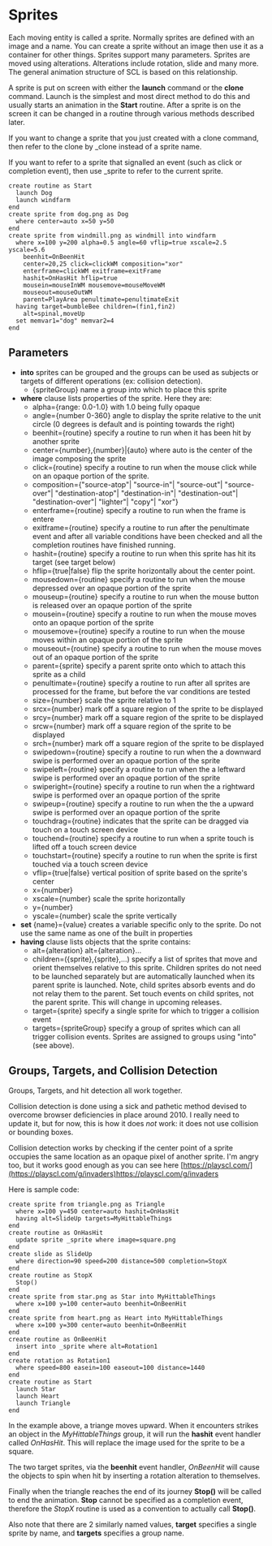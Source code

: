 # Sprites

Each moving entity is called a sprite. Normally sprites are defined with an image and a name. You can create a sprite without an image then use it as a container for other things. Sprites support many parameters. 
Sprites are moved using alterations. Alterations include rotation, slide and many more. 
The general animation structure of SCL is based on this relationship.

A sprite is put on screen with either the **launch** command or the **clone** command. Launch is the simplest and most direct method to do this and usually starts an animation in the **Start** routine.
After a sprite is on the screen it can be changed in a routine through various methods described later. 

If you want to change a sprite that you just created with a clone command, then refer to the clone by _clone instead of a sprite name. 

If you want to refer to a sprite that signalled an event (such as click or completion event), then use _sprite to refer to the current sprite. 

```
create routine as Start
  launch Dog
  launch windfarm
end
create sprite from dog.png as Dog
  where center=auto x=50 y=50
end
create sprite from windmill.png as windmill into windfarm 
  where x=100 y=200 alpha=0.5 angle=60 vflip=true xscale=2.5 yscale=5.6
    beenhit=OnBeenHit 
    center=20,25 click=clickWM composition="xor" 
    enterframe=clickWM exitframe=exitFrame
    hashit=OnHasHit hflip=true 
    mousein=mouseInWM mousemove=mouseMoveWM
    mouseout=mouseOutWM 
    parent=PlayArea penultimate=penultimateExit
  having target=bumbleBee children=(fin1,fin2) 
    alt=spinal,moveUp 
  set memvar1="dog" memvar2=4 
end
```

## Parameters
- **into** sprites can be grouped and the groups can be used as subjects or targets of different operations (ex: collision detection).
    - {spriteGroup} name a group into which to place this sprite
- **where** clause lists properties of the sprite. Here they are:
  - alpha={range: 0.0-1.0} with 1.0 being fully opaque
  - angle={number 0-360} angle to display the sprite relative to the unit circle (0 degrees is default and is pointing towards the right)
  - beenhit={routine} specify a routine to run when it has been hit by another sprite
  - center={number},{number}|{auto} where auto is the center of the image composing the sprite
  - click={routine} specify a routine to run when the mouse click while on an opaque portion of the sprite.
  - composition={"source-atop"| "source-in"| "source-out"| "source-over"| "destination-atop"| "destination-in"| "destination-out"| "destination-over"| "lighter"| "copy"| "xor"}
  - enterframe={routine} specify a routine to run when the frame is entere
  - exitframe={routine} specify a routine to run after the penultimate event and after all variable conditions have been checked and all the completion routines have finished running.
  - hashit={routine} specify a routine to run when this sprite has hit its target (see target below)
  - hflip={true|false} flip the sprite horizontally about the center point.
  - mousedown={routine} specify a routine to run when the mouse depressed over an opaque portion of the sprite
  - mouseup={routine} specify a routine to run when the mouse button is released over an opaque portion of the sprite
  - mousein={routine} specify a routine to run when the mouse moves onto an opaque portion of the sprite
  - mousemove={routine} specify a routine to run when the mouse moves within an opaque portion of the sprite
  - mouseout={routine} specify a routine to run when the mouse moves out of an opaque portion of the sprite
  - parent={sprite} specify a parent sprite onto which to attach this sprite as a child
  - penultimate={routine} specify a routine to run after all sprites are processed for the frame, but before the var conditions are tested
  - size={number} scale the sprite relative to 1
  - srcx={number} mark off a square region of the sprite to be displayed
  - srcy={number} mark off a square region of the sprite to be displayed
  - srcw={number} mark off a square region of the sprite to be displayed
  - srch={number} mark off a square region of the sprite to be displayed
  - swipedown={routine} specify a routine to run when the a downward swipe is performed over an opaque portion of the sprite
  - swipeleft={routine} specify a routine to run when the a leftward swipe is performed over an opaque portion of the sprite
  - swiperight={routine} specify a routine to run when the a rightward swipe is performed over an opaque portion of the sprite
  - swipeup={routine} specify a routine to run when the the a upward swipe is performed over an opaque portion of the sprite
  - touchdrag={routine} indicates that the sprite can be dragged via touch on a touch screen device
  - touchend={routine} specify a routine to run when a sprite touch is lifted off a touch screen device
  - touchstart={routine} specify a routine to run when the sprite is first touched via a touch screen device
  - vflip={true|false} vertical position of sprite based on the sprite's center
  - x={number}
  - xscale={number} scale the sprite horizontally
  - y={number}
  - yscale={number} scale the sprite vertically
 - **set** {name}={value} creates a variable specific only to the sprite. Do not use the same name as one of the built in properties
 - **having** clause lists objects that the sprite contains:
   - alt={alteration} alt={alteration}...
   - children=({sprite},{sprite},...) specify a list of sprites that move and orient themselves relative to this sprite. Children sprites do not need to be launched separately but are automatically launched when its parent sprite is launched. Note, child sprites absorb events and do not relay them to the parent. Set touch events on child sprites, not the parent sprite. This will change in upcoming releases.
   - target={sprite} specify a single sprite for which to trigger a collision event
   - targets={spriteGroup} specify a group of sprites which can all trigger collision events. Sprites are assigned to groups using "into" (see above).
  
## Groups, Targets, and Collision Detection
Groups, Targets, and hit detection all work together.

Collision detection is done using a sick and pathetic method devised to overcome browser deficiencies in place around 2010. I really need to update it, but for now, this is how it does *not* work: it does not use collision or bounding boxes.

Collision detection works by checking if the center point of a sprite occupies the same location as an opaque pixel of another sprite. I'm angry too, but it works good enough as you can see here [https://playscl.com/](https://playscl.com/g/invaders)https://playscl.com/g/invaders

Here is sample code:
```
create sprite from triangle.png as Triangle
  where x=100 y=450 center=auto hashit=OnHasHit
  having alt=SlideUp targets=MyHittableThings
end
create routine as OnHasHit
  update sprite _sprite where image=square.png
end
create slide as SlideUp
  where direction=90 speed=200 distance=500 completion=StopX
end
create routine as StopX
  Stop()
end
create sprite from star.png as Star into MyHittableThings
  where x=100 y=100 center=auto beenhit=OnBeenHit
end
create sprite from heart.png as Heart into MyHittableThings
  where x=100 y=300 center=auto beenhit=OnBeenHit
end
create routine as OnBeenHit
  insert into _sprite where alt=Rotation1
end
create rotation as Rotation1
  where speed=800 easein=100 easeout=100 distance=1440
end
create routine as Start
  launch Star
  launch Heart
  launch Triangle
end
```
In the example above, a triange moves upward. When it encounters strikes an object in the *MyHittableThings* group, it will run the **hashit** event handler called *OnHasHit*. This will replace the image used for the sprite to be a square.

The two target sprites, via the **beenhit** event handler, *OnBeenHit* will cause the objects to spin when hit by inserting a rotation alteration to themselves.

Finally when the triangle reaches the end of its journey **Stop()** will be called to end the animation. **Stop** cannot be specified as a completion event, therefore the *StopX* routine is used as a convention to actually call **Stop()**.

Also note that there are 2 similarly named values, **target** specifies a single sprite by name, and **targets** specifies a group name.


